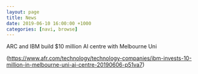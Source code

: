 ```yaml
---
layout: page
title: News
date: 2019-06-10 16:00:00 +1000
categories: [navi, browse]
---
```

ARC and IBM build $10 million AI centre with Melbourne Uni

(https://www.afr.com/technology/technology-companies/ibm-invests-10-million-in-melbourne-uni-ai-centre-20190606-p51va7)
